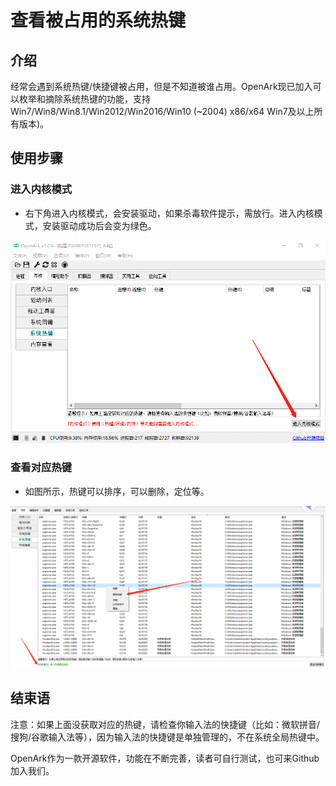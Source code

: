 # 查看被占用的系统热键

## 介绍

经常会遇到系统热键/快捷键被占用，但是不知道被谁占用。OpenArk现已加入可以枚举和摘除系统热键的功能，支持Win7/Win8/Win8.1/Win2012/Win2016/Win10 (~2004) x86/x64 Win7及以上所有版本)。

## 使用步骤

### 进入内核模式

* 右下角进入内核模式，会安装驱动，如果杀毒软件提示，需放行。进入内核模式，安装驱动成功后会变为绿色。

![](查看被占用的系统热键/1.png)

### 查看对应热键

* 如图所示，热键可以排序，可以删除，定位等。

![](查看被占用的系统热键/2.png)


## 结束语
注意：如果上面没获取对应的热键，请检查你输入法的快捷键（比如：微软拼音/搜狗/谷歌输入法等），因为输入法的快捷键是单独管理的，不在系统全局热键中。

OpenArk作为一款开源软件，功能在不断完善，读者可自行测试，也可来Github加入我们。
